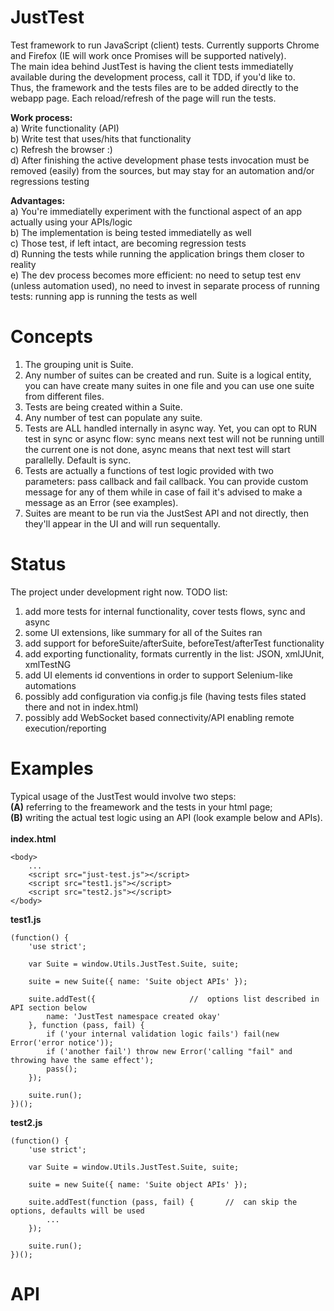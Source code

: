 JustTest
========

Test framework to run JavaScript (client) tests. Currently supports Chrome and Firefox (IE will work once Promises will be supported natively).<br/>
The main idea behind JustTest is having the client tests immediatelly available during the development process, call it TDD, if you'd like to.<br/>
Thus, the framework and the tests files are to be added directly to the webapp page. Each reload/refresh of the page will run the tests.<br/>

<b>Work process:</b><br/>
	a)	Write functionality (API)<br/>
	b)	Write test that uses/hits that functionality<br/>
	c)	Refresh the browser :)<br>
	d)	After finishing the active development phase tests invocation must be removed (easily) from the sources, but may stay for an automation and/or regressions testing<br/>

<b>Advantages:</b><br/>
	a)	You're immediatelly experiment with the functional aspect of an app actually using your APIs/logic<br/>
	b)	The implementation is being tested immediatelly as well<br/>
	c)	Those test, if left intact, are becoming regression tests<br/>
	d)	Running the tests while running the application brings them closer to reality<br/>
	e)	The dev process becomes more efficient: no need to setup test env (unless automation used), no need to invest in separate process of running tests: running app is running the tests as well<br/>

Concepts
========

1) The grouping unit is Suite.
2) Any number of suites can be created and run. Suite is a logical entity, you can have create many suites in one file and you can use one suite from different files.
3) Tests are being created within a Suite.
4) Any number of test can populate any suite.
5) Tests are ALL handled internally in async way. Yet, you can opt to RUN test in sync or async flow: sync means next test will not be running untill the current one is not done, async means that next test will start parallelly. Default is sync.
6) Tests are actually a functions of test logic provided with two parameters: pass callback and fail callback. You can provide custom message for any of them while in case of fail it's advised to make a message as an Error (see examples).
7) Suites are meant to be run via the JustSest API and not directly, then they'll appear in the UI and will run sequentally.

Status
======

The project under development right now. TODO list:
1) add more tests for internal functionality, cover tests flows, sync and async
2) some UI extensions, like summary for all of the Suites ran
3) add support for beforeSuite/afterSuite, beforeTest/afterTest functionality
4) add exporting functionality, formats currently in the list: JSON, xmlJUnit, xmlTestNG
5) add UI elements id conventions in order to support Selenium-like automations
6) possibly add configuration via config.js file (having tests files stated there and not in index.html)
7) possibly add WebSocket based connectivity/API enabling remote execution/reporting

Examples
========

Typical usage of the JustTest would involve two steps:<br/>
<b>(A)</b> referring to the freamework and the tests in your html page;<br/>
<b>(B)</b> writing the actual test logic using an API (look example below and APIs).<br/>
<br/>
<b>index.html</b>
```
<body>
	...
	<script src="just-test.js"></script>
	<script src="test1.js"></script>
	<script src="test2.js"></script>
</body>
```

<b>test1.js</b>
```
(function() {
	'use strict';

	var Suite = window.Utils.JustTest.Suite, suite;

	suite = new Suite({ name: 'Suite object APIs' });

	suite.addTest({						//	options list described in API section below
		name: 'JustTest namespace created okay'
	}, function (pass, fail) {
		if ('your internal validation logic fails') fail(new Error('error notice'));
		if ('another fail') throw new Error('calling "fail" and throwing have the same effect');
		pass();
	});
	
	suite.run();
})();
```

<b>test2.js</b>
```
(function() {
	'use strict';

	var Suite = window.Utils.JustTest.Suite, suite;
	
	suite = new Suite({ name: 'Suite object APIs' });

	suite.addTest(function (pass, fail) {		//	can skip the options, defaults will be used
		...
	});
	
	suite.run();
})();
```

API
===
